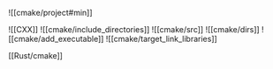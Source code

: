 ![[cmake/project#min]]

![[CXX]]
![[cmake/include_directories]]
![[cmake/src]]
![[cmake/dirs]]
![[cmake/add_executable]]
![[cmake/target_link_libraries]]

[[Rust/cmake]]
